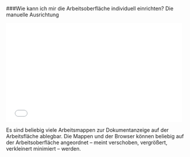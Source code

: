 ###Wie kann ich mir die Arbeitsoberfläche individuell einrichten? Die manuelle Ausrichtung

<iframe width="480" height="270" src="//www.youtube-nocookie.com/embed/iyHBtjJ9l7M?rel=0&start=507&end=525" frameborder="0" allowfullscreen="" /></iframe>

Es sind beliebig viele Arbeitsmappen zur Dokumentanzeige
auf der Arbeitsfläche ablegbar. Die Mappen und der Browser können
beliebig auf der Arbeitsoberfläche angeordnet – meint verschoben,
vergrößert, verkleinert minimiert – werden.
